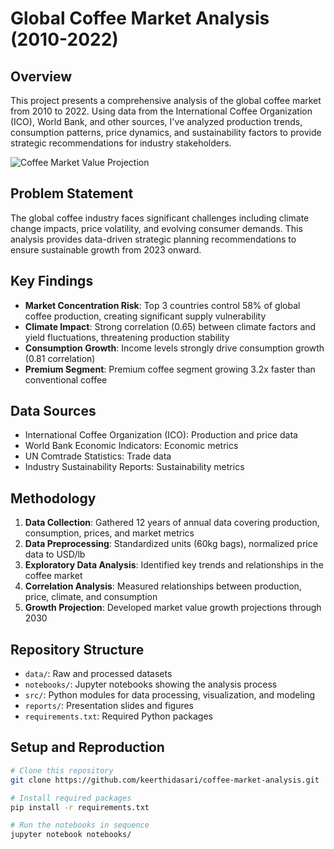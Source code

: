 # Global Coffee Market Analysis (2010-2022)

## Overview
This project presents a comprehensive analysis of the global coffee market from 2010 to 2022. Using data from the International Coffee Organization (ICO), World Bank, and other sources, I've analyzed production trends, consumption patterns, price dynamics, and sustainability factors to provide strategic recommendations for industry stakeholders.

![Coffee Market Value Projection](reports/figures/market_value_projection.png)

## Problem Statement
The global coffee industry faces significant challenges including climate change impacts, price volatility, and evolving consumer demands. This analysis provides data-driven strategic planning recommendations to ensure sustainable growth from 2023 onward.

## Key Findings
- **Market Concentration Risk**: Top 3 countries control 58% of global coffee production, creating significant supply vulnerability
- **Climate Impact**: Strong correlation (0.65) between climate factors and yield fluctuations, threatening production stability
- **Consumption Growth**: Income levels strongly drive consumption growth (0.81 correlation)  
- **Premium Segment**: Premium coffee segment growing 3.2x faster than conventional coffee

## Data Sources
- International Coffee Organization (ICO): Production and price data
- World Bank Economic Indicators: Economic metrics
- UN Comtrade Statistics: Trade data
- Industry Sustainability Reports: Sustainability metrics

## Methodology
1. **Data Collection**: Gathered 12 years of annual data covering production, consumption, prices, and market metrics
2. **Data Preprocessing**: Standardized units (60kg bags), normalized price data to USD/lb
3. **Exploratory Data Analysis**: Identified key trends and relationships in the coffee market
4. **Correlation Analysis**: Measured relationships between production, price, climate, and consumption
5. **Growth Projection**: Developed market value growth projections through 2030

## Repository Structure
- `data/`: Raw and processed datasets
- `notebooks/`: Jupyter notebooks showing the analysis process
- `src/`: Python modules for data processing, visualization, and modeling
- `reports/`: Presentation slides and figures
- `requirements.txt`: Required Python packages

## Setup and Reproduction
```bash
# Clone this repository
git clone https://github.com/keerthidasari/coffee-market-analysis.git

# Install required packages
pip install -r requirements.txt

# Run the notebooks in sequence
jupyter notebook notebooks/
